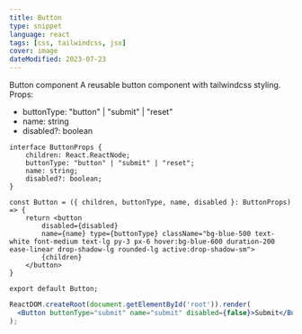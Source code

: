 ```yaml
---
title: Button
type: snippet
language: react
tags: [css, tailwindcss, jsx]
cover: image
dateModified: 2023-07-23
---
```


<!-- describe component -->

Button component
A reusable button component with tailwindcss styling.
Props:
- buttonType: "button" | "submit" | "reset"
- name: string
- disabled?: boolean



```tsx
interface ButtonProps {
    children: React.ReactNode;
    buttonType: "button" | "submit" | "reset";
    name: string;
    disabled?: boolean;
}

const Button = ({ children, buttonType, name, disabled }: ButtonProps) => {
    return <button
        disabled={disabled}
        name={name} type={buttonType} className="bg-blue-500 text-white font-medium text-lg py-3 px-6 hover:bg-blue-600 duration-200 ease-linear drop-shadow-lg rounded-lg active:drop-shadow-sm">
        {children}
    </button>
}

export default Button;
```

```jsx
ReactDOM.createRoot(document.getElementById('root')).render(
  <Button buttonType="submit" name="submit" disabled={false}>Submit</Button>
);
```